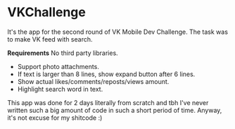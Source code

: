 # VKChallenge
It's the app for the second round of VK Mobile Dev Challenge. The task was to make VK feed with search. 

__Requirements__
	No third party libraries.
 
* Support photo attachments.
* If text is larger than 8 lines, show expand button after 6 lines.
* Show actual likes/comments/reposts/views amount.
* Highlight search word in text.
  
  
This app was done for 2 days literally from scratch and tbh I've never written such a big amount of code in such a short period of time. Anyway, it's not excuse for my shitcode :)
